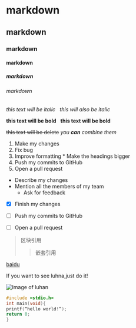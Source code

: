 # markdown
## markdown
### markdown
#### markdown
##### markdown
###### markdown



*this text will be italic*  
_this will also be italic_

**this text will be bold**  
__this text will be bold__  

~~this text will be delete~~
_you **can** combine them_





1. Make my changes
  1. Fix bug
  2. Improve formatting
    * Make the headings bigger
2. Push my commits to GitHub
3. Open a pull request
  * Describe my changes
  * Mention all the members of my team
    * Ask for feedback
    
    
- [x] Finish my changes
- [ ] Push my commits to GitHub
- [ ] Open a pull request
   
   
   
> 区块引用
>> 嵌套引用
    
[baidu](http://baidu.com)

If you want to see luhna,just do it!

![Image of luhan]()


```c
#include <stdio.h>
int main(void){
printf(“hello world!”);
return 0;
}
```
    
    


